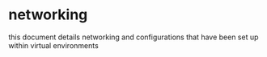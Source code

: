 # networking
this document details networking and configurations that have been set up within virtual environments
